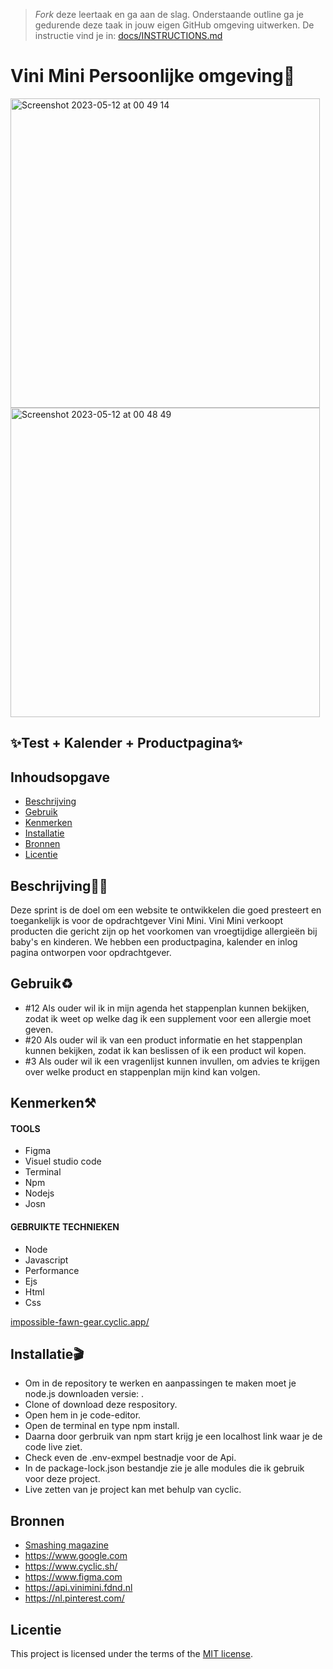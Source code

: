 > _Fork_ deze leertaak en ga aan de slag. Onderstaande outline ga je gedurende deze taak in jouw eigen GitHub omgeving uitwerken. De instructie vind je in: [docs/INSTRUCTIONS.md](docs/INSTRUCTIONS.md)

# Vini Mini Persoonlijke omgeving🥜
<img width="495" alt="Screenshot 2023-05-12 at 00 49 14" src="https://github.com/Maaike0904/performance-matters-optimized-website-vini-mini/assets/112861555/86f992a4-e1cc-4eca-bda5-e2fbb1d10bf0">

<img width="495" alt="Screenshot 2023-05-12 at 00 48 49" src="https://github.com/Maaike0904/performance-matters-optimized-website-vini-mini/assets/112861555/e25a6457-a508-47c2-b9b3-53c3415b3cce">

## ✨Test + Kalender + Productpagina✨
<!-- Geef je project een titel en schrijf in één zin wat het is -->

## Inhoudsopgave

- [Beschrijving](#beschrijving)
- [Gebruik](#gebruik)
- [Kenmerken](#kenmerken)
- [Installatie](#installatie)
- [Bronnen](#bronnen)
- [Licentie](#licentie)

## Beschrijving✍🏼
Deze sprint is de doel om een website te ontwikkelen die goed presteert en toegankelijk is voor de opdrachtgever Vini Mini. Vini Mini verkoopt producten die gericht zijn op het voorkomen van vroegtijdige allergieën bij baby's en kinderen. We hebben een productpagina, kalender en inlog pagina ontworpen voor opdrachtgever.


## Gebruik♻️

* #12 Als ouder wil ik in mijn agenda het stappenplan kunnen bekijken, zodat ik weet op welke dag ik een supplement voor een allergie moet geven.
* #20 Als ouder wil ik van een product informatie en het stappenplan kunnen bekijken, zodat ik kan beslissen of ik een product wil kopen.
* #3 Als ouder wil ik een vragenlijst kunnen invullen, om advies te krijgen over welke product en stappenplan mijn kind kan volgen.

## Kenmerken⚒️

#### TOOLS

* Figma
* Visuel studio code
* Terminal
* Npm
* Nodejs
* Josn

#### GEBRUIKTE TECHNIEKEN

* Node
* Javascript
* Performance
* Ejs
* Html
* Css

[impossible-fawn-gear.cyclic.app/](https://impossible-fawn-gear.cyclic.app/)

## Installatie🎬

* Om in de repository te werken en aanpassingen te maken moet je node.js downloaden versie: .
* Clone of download deze respository.
* Open hem in je code-editor.
* Open de terminal en type npm install.
* Daarna door gerbruik van npm start krijg je een localhost link waar je de code live ziet.
* Check even de .env-exmpel bestnadje voor de Api.
* In de package-lock.json bestandje zie je alle modules die ik gebruik voor deze project.
* Live zetten van je project kan met behulp van cyclic.

## Bronnen
* [Smashing magazine](https://www.smashingmagazine.com/2021/01/front-end-performance-2021-free-pdf-checklist/)
* https://www.google.com
* https://www.cyclic.sh/
* https://www.figma.com
* https://api.vinimini.fdnd.nl
* https://nl.pinterest.com/


## Licentie

This project is licensed under the terms of the [MIT license](./LICENSE).
